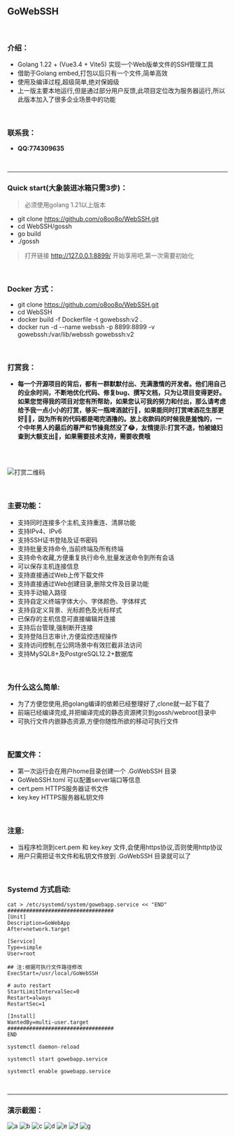 ## GoWebSSH
<br/>

### 介绍：
* Golang 1.22 + (Vue3.4 + Vite5)  实现一个Web版单文件的SSH管理工具
* 借助于Golang embed,打包以后只有一个文件,简单高效
* 使用及编译过程,超级简单,绝对保姆级
* 上一版主要本地运行,但是通过部分用户反馈,此项目定位改为服务器运行,所以此版本加入了很多企业场景中的功能
<br/>

### 联系我：
* **QQ:774309635**
<br/>

---
### Quick start(大象装进冰箱只需3步)：
>  必须使用golang 1.21以上版本
* git clone https://github.com/o8oo8o/WebSSH.git
* cd WebSSH/gossh
* go build
* ./gossh
>  打开链接 http://127.0.0.1:8899/ 开始享用吧,第一次需要初始化
<br/>

### Docker 方式：
* git clone https://github.com/o8oo8o/WebSSH.git
* cd WebSSH
* docker build -f Dockerfile -t gowebssh:v2 .
* docker run -d --name webssh -p 8899:8899 -v gowebssh:/var/lib/webssh gowebssh:v2
<br/>

### 打赏我：
* **每一个开源项目的背后，都有一群默默付出、充满激情的开发者。他们用自己的业余时间，不断地优化代码、修复bug、撰写文档，只为让项目变得更好。如果您觉得我的项目对您有所帮助，如果您认可我的努力和付出，那么请考虑给予我一点小小的打赏，够买一瓶啤酒就行🍺，如果能同时打赏啤酒花生那更好🍺🥜，因为所有的代码都是喝完酒撸的。放上收款码的时候我是羞愧的，一个中年男人的最后的尊严和节操竟然没了😂，友情提示:打赏不退，怕被媳妇查到大额支出🥸，如果需要技术支持，需要收费哦**
<br/>
<br/>

![打赏二维码](https://gitee.com/o8oo8o/WebSSH/raw/main/img/pay.png)

<br/>

### 主要功能：
* 支持同时连接多个主机,支持重连、清屏功能
* 支持IPv4、IPv6
* 支持SSH证书登陆及证书密码
* 支持批量支持命令,当前终端及所有终端
* 支持命令收藏,方便重复执行命令,批量发送命令到所有会话
* 可以保存主机连接信息
* 支持直接通过Web上传下载文件
* 支持直接通过Web创建目录,删除文件及目录功能
* 支持手动输入路径
* 支持自定义终端字体大小、字体颜色、字体样式
* 支持自定义背景、光标颜色及光标样式
* 已保存的主机信息可直接编辑并连接
* 支持后台管理,强制断开连接
* 支持登陆日志审计,方便监控违规操作
* 支持访问控制,在公网场景中有效拦截非法访问
* 支持MySQL8+及PostgreSQL12.2+数据库
<br/>

### 为什么这么简单:
* 为了方便您使用,把golang编译的依赖已经整理好了,clone就一起下载了
* 前端已经编译完成,并把编译完成的静态资源拷贝到gossh/webroot目录中
* 可执行文件内嵌静态资源,方便你随性所欲的移动可执行文件
<br/>

### 配置文件：
* 第一次运行会在用户home目录创建一个 .GoWebSSH 目录
* GoWebSSH.toml 可以配置server端口等信息
* cert.pem HTTPS服务器证书文件
* key.key  HTTPS服务器私钥文件
<br/>

### 注意: 
* 当程序检测到cert.pem 和 key.key 文件,会使用https协议,否则使用http协议
* 用户只需把证书文件和私钥文件放到 .GoWebSSH 目录就可以了
<br/>

### Systemd 方式启动: 
```shell
cat > /etc/systemd/system/gowebapp.service << "END"
##################################
[Unit]
Description=GoWebApp
After=network.target

[Service]
Type=simple
User=root

## 注:根据可执行文件路径修改
ExecStart=/usr/local/GoWebSSH

# auto restart
StartLimitIntervalSec=0
Restart=always
RestartSec=1

[Install]
WantedBy=multi-user.target
##################################
END

systemctl daemon-reload

systemctl start gowebapp.service

systemctl enable gowebapp.service

```
<br/>

---
### 演示截图：
![a](https://gitee.com/o8oo8o/WebSSH/raw/main/img/a.png)
![b](https://gitee.com/o8oo8o/WebSSH/raw/main/img/b.png)
![c](https://gitee.com/o8oo8o/WebSSH/raw/main/img/c.png)
![d](https://gitee.com/o8oo8o/WebSSH/raw/main/img/d.png)
![e](https://gitee.com/o8oo8o/WebSSH/raw/main/img/e.png)
![f](https://gitee.com/o8oo8o/WebSSH/raw/main/img/f.png)
![g](https://gitee.com/o8oo8o/WebSSH/raw/main/img/g.png)

